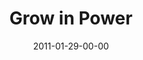 ---
layout: message
category: message
series: "Grow Up"
title: "Grow in Power"
date: 2011-01-29-00-00
message_id: 655
---